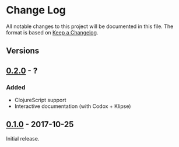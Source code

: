 # Change Log
All notable changes to this project will be documented in this file.
The format is based on [Keep a Changelog](http://keepachangelog.com/en/1.0.0/).

## Versions

## [0.2.0] - ?
### Added
- ClojureScript support
- Interactive documentation (with Codox + Klipse)

## [0.1.0] - 2017-10-25
Initial release.

[0.2.0]: https://github.com/Microsoft/same-ish/compare/0.1.0...master
[0.1.0]: https://github.com/Microsoft/same-ish/compare/5fb6fa2dee4ae31ca8d3936b2575f64192529d92...0.1.0
